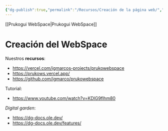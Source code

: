 ```yaml
---
{"dg-publish":true,"permalink":"/Recursos/Creación de la página web/","tags":["prukogui","recurso"],"dgShowLocalGraph":true,"dgShowFileTree":true,"dgEnableSearch":true,"dgShowToc":true,"dgLinkPreview":true,"dgShowTags":true}
---
```


[[Prukogui WebSpace\|Prukogui WebSpace]]
# Creación del WebSpace
Nuestros **recursos**:
- https://vercel.com/igmarcos-projects/prukowebspace
- https://prukows.vercel.app/
- https://github.com/igmarco/prukowebspace

Tutorial:
- https://www.youtube.com/watch?v=KDlG9flhm80

*Digital garden*:
- https://dg-docs.ole.dev/
- https://dg-docs.ole.dev/features/